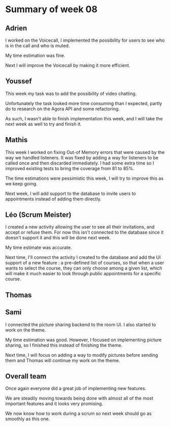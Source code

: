 # Summary of week 08


## Adrien
I worked on the Voicecall, I implemented the possibility for users to see who is in the call and who is muted.

My time estimation was fine.

Next I will improve the Voicecall by making it more efficient.


## Youssef
This week my task was to add the possibility of video chatting.

Unfortunately the task looked more time consuming than I expected, partly do to research on the Agora API and some refactoring.

As such, I wasn't able to finish implementation this week, and I will take the next week as well to try and finish it.

## Mathis 
This week I worked on fixing Out-of Memory errors that were caused by the way we handled listeners. It was fixed by adding a way for listeners to be called once and then discarded immediately. 
I had some extra time so I improved existing tests to bring the coverage from 81 to 85%.

The time estimations were pessimistic this week, I will try to improve this as we keep going.

Next week, I will add support to the database to invite users to appointments instead of adding them directly.

## Léo (Scrum Meister)
I created a new activity allowing the user to see all their invitations, and accept or refuse them. For now this isn't connected to the database
since it doesn't support it and this will be done next week.

My time estimate was accurate.

Next time, I'll connect the activity I created to the database and add the UI support of a new feature : a pre-defined list of courses, so that when a user
wants to select the course, they can only choose among a given list, which will make it much easier to look through public appointments for a specific course.

## Thomas 


## Sami
I connected the picture sharing backend to the room UI. I also started to work on the theme.

My time estimation was good. However, I focused on implementing picture sharing, so I finished this instead of finishing the theme.

Next time, I will focus on adding a way to modify pictures before sending them and Thomas will continue my work on the theme.

## Overall team

Once again everyone did a great job of implementing new features.

We are steadily moving towards being done with almost all of the most important features and it looks very promising.

We now know how to work during a scrum so next week should go as smoothly as this one.